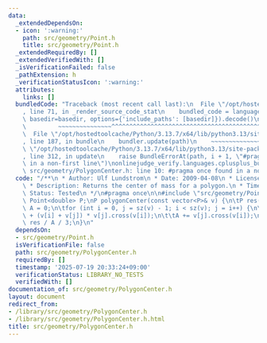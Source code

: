 ```yaml
---
data:
  _extendedDependsOn:
  - icon: ':warning:'
    path: src/geometry/Point.h
    title: src/geometry/Point.h
  _extendedRequiredBy: []
  _extendedVerifiedWith: []
  _isVerificationFailed: false
  _pathExtension: h
  _verificationStatusIcon: ':warning:'
  attributes:
    links: []
  bundledCode: "Traceback (most recent call last):\n  File \"/opt/hostedtoolcache/Python/3.13.7/x64/lib/python3.13/site-packages/onlinejudge_verify/documentation/build.py\"\
    , line 71, in _render_source_code_stat\n    bundled_code = language.bundle(stat.path,\
    \ basedir=basedir, options={'include_paths': [basedir]}).decode()\n          \
    \         ~~~~~~~~~~~~~~~^^^^^^^^^^^^^^^^^^^^^^^^^^^^^^^^^^^^^^^^^^^^^^^^^^^^^^^^^^^^^^^^^^\n\
    \  File \"/opt/hostedtoolcache/Python/3.13.7/x64/lib/python3.13/site-packages/onlinejudge_verify/languages/cplusplus.py\"\
    , line 187, in bundle\n    bundler.update(path)\n    ~~~~~~~~~~~~~~^^^^^^\n  File\
    \ \"/opt/hostedtoolcache/Python/3.13.7/x64/lib/python3.13/site-packages/onlinejudge_verify/languages/cplusplus_bundle.py\"\
    , line 312, in update\n    raise BundleErrorAt(path, i + 1, \"#pragma once found\
    \ in a non-first line\")\nonlinejudge_verify.languages.cplusplus_bundle.BundleErrorAt:\
    \ src/geometry/PolygonCenter.h: line 10: #pragma once found in a non-first line\n"
  code: "/**\n * Author: Ulf Lundstrom\n * Date: 2009-04-08\n * License: CC0\n * Source:\n\
    \ * Description: Returns the center of mass for a polygon.\n * Time: O(n)\n *\
    \ Status: Tested\n */\n#pragma once\n\n#include \"src/geometry/Point.h\"\n\ntypedef\
    \ Point<double> P;\nP polygonCenter(const vector<P>& v) {\n\tP res(0, 0); double\
    \ A = 0;\n\tfor (int i = 0, j = sz(v) - 1; i < sz(v); j = i++) {\n\t\tres = res\
    \ + (v[i] + v[j]) * v[j].cross(v[i]);\n\t\tA += v[j].cross(v[i]);\n\t}\n\treturn\
    \ res / A / 3;\n}\n"
  dependsOn:
  - src/geometry/Point.h
  isVerificationFile: false
  path: src/geometry/PolygonCenter.h
  requiredBy: []
  timestamp: '2025-07-19 20:33:24+09:00'
  verificationStatus: LIBRARY_NO_TESTS
  verifiedWith: []
documentation_of: src/geometry/PolygonCenter.h
layout: document
redirect_from:
- /library/src/geometry/PolygonCenter.h
- /library/src/geometry/PolygonCenter.h.html
title: src/geometry/PolygonCenter.h
---
```

